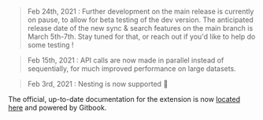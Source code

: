 
 > Feb 24th, 2021 : Further development on the main release is currently on pause, to allow for beta testing of the dev version. The anticipated release date of the new sync & search features on the main branch is March 5th-7th. Stay tuned for that, or reach out if you'd like to help do some testing !
 
 > Feb 15th, 2021 : API calls are now made in parallel instead of sequentially, for much improved performance on large datasets. 
 
 > Feb 3rd, 2021 : Nesting is now supported :tada:

The official, up-to-date documentation for the extension is now [located here](https://alix-lahuec.gitbook.io/roam-zotero-data-importer/) and powered by Gitbook.
